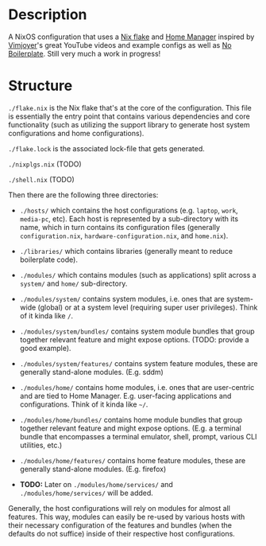 # Description

A NixOS configuration that uses a [Nix flake](ttps://nixos.wiki/wiki/flakes) and [Home Manager](https://nixos.wiki/wiki/Home_Manager) inspired by [Vimjoyer](https://www.youtube.com/@vimjoyer)'s great YouTube videos and example configs as well as [No Boilerplate](https://www.youtube.com/@NoBoilerplate). Still very much a work in progress!

# Structure

`./flake.nix` is the Nix flake that's at the core of the configuration. This file is essentially the entry point that contains various dependencies and core functionality (such as utilizing the support library to generate host system configurations and home configurations).

`./flake.lock` is the associated lock-file that gets generated.

`./nixplgs.nix` (TODO)

`./shell.nix` (TODO)

Then there are the following three directories:

* `./hosts/` which contains the host configurations (e.g. `laptop`, `work`, `media-pc`, etc). Each host is represented by a sub-directory with its name, which in turn contains its configuration files (generally `configuration.nix`, `hardware-configuration.nix`, and `home.nix`).

* `./libraries/` which contains libraries (generally meant to reduce boilerplate code). 

* `./modules/` which contains modules (such as applications) split across a `system/` and `home/` sub-directory.

* `./modules/system/` contains system modules, i.e. ones that are system-wide (global) or at a system level (requiring super user privileges). Think of it kinda like `/`.

* `./modules/system/bundles/` contains system module bundles that group together relevant feature and might expose options. (TODO: provide a good example).

* `./modules/system/features/` contains system feature modules, these are generally stand-alone modules. (E.g. sddm)

* `./modules/home/` contains home modules, i.e. ones that are user-centric and are tied to Home Manager. E.g. user-facing applications and configurations. Think of it kinda like `~/`.

* `./modules/home/bundles/` contains home module bundles that group together relevant feature and might expose options. (E.g. a terminal bundle that encompasses a terminal emulator, shell, prompt, various CLI utilities, etc.)

* `./modules/home/features/` contains home feature modules, these are generally stand-alone modules. (E.g. firefox)

* **TODO:** Later on `./modules/home/services/` and `./modules/home/services/` will be added.

Generally, the host configurations will rely on modules for almost all features. This way, modules can easily be re-used by various hosts with their necessary configuration of the features and bundles (when the defaults do not suffice) inside of their respective host configurations.

